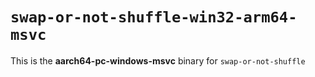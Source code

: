 # `swap-or-not-shuffle-win32-arm64-msvc`

This is the **aarch64-pc-windows-msvc** binary for `swap-or-not-shuffle`
